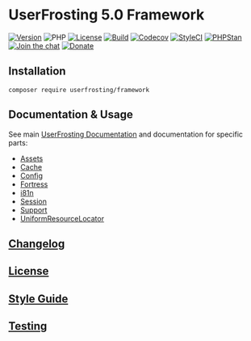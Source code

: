 # UserFrosting 5.0 Framework

[![Version](https://img.shields.io/badge/Version-5.0.x-red.svg)](https://github.com/userfrosting/framework/releases)
![PHP](https://img.shields.io/packagist/php-v/userfrosting/framework/dev-develop-5.0?color=brightgreen)
[![License](https://img.shields.io/badge/license-MIT-brightgreen.svg)](LICENSE.md)
[![Build](https://img.shields.io/github/workflow/status/userfrosting/framework/Build/develop-5.0?logo=github)](https://github.com/userfrosting/framework/actions)
[![Codecov](https://codecov.io/gh/userfrosting/framework/branch/develop-5.0/graph/badge.svg)](https://app.codecov.io/gh/userfrosting/framework/branch/develop-5.0)
[![StyleCI](https://github.styleci.io/repos/360994768/shield?branch=develop-5.0&style=flat)](https://github.styleci.io/repos/360994768)
[![PHPStan](https://img.shields.io/github/workflow/status/userfrosting/framework/PHPStan/develop-5.0?label=PHPStan)](https://github.com/userfrosting/framework/actions/workflows/PHPStan.yml)
[![Join the chat](https://img.shields.io/badge/Chat-UserFrosting-brightgreen?logo=Rocket.Chat)](https://chat.userfrosting.com)
[![Donate](https://img.shields.io/badge/Open%20Collective-Donate-blue.svg)](https://opencollective.com/userfrosting#backer)

## Installation
```
composer require userfrosting/framework
```

## Documentation & Usage
See main [UserFrosting Documentation](https://learn.userfrosting.com) and documentation for specific parts: 
 - [Assets](src/Assets/)
 - [Cache](src/Cache/)
 - [Config](src/Config/)
 - [Fortress](src/Fortress/)
 - [i81n](src/I18n)
 - [Session](src/Session)
 - [Support](src/Support)
 - [UniformResourceLocator](src/UniformResourceLocator)

## [Changelog](CHANGELOG.md)

## [License](LICENSE.md)

## [Style Guide](STYLE-GUIDE.md)

## [Testing](RUNNING_TESTS.md)
